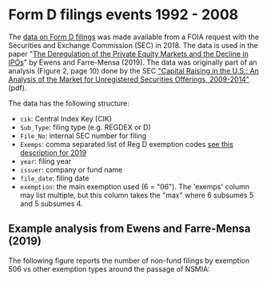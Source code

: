 # Form D filings events 1992 - 2008
The [data on Form D filings](https://github.com/michaelewens/formD_filings_1992_2008/blob/master/rawFormD_clean.csv) was made available from a FOIA request with the Securities and Exchange Commission (SEC) in 2018.  The data is used in the paper "[The Deregulation of the Private Equity Markets and the Decline in IPOs](https://papers.ssrn.com/abstract=3017610)" by Ewens and Farre-Mensa (2019).   The data was originally part of an analysis (Figure 2, page 10) done by the SEC ["Capital Raising in the U.S.: An Analysis of the Market for
Unregistered Securities Offerings, 2009-2014"](https://www.sec.gov/files/unregistered-offering10-2015.pdf)(pdf).

The data has the following structure:

* `cik`: Central Index Key (CIK) 
* `Sub_Type`: filing type (e.g. REGDEX or D)
* `File_No`: internal SEC number for filing
* `Exemps`: comma separated list of Reg D exemption codes [see this description for 2019](https://www.sec.gov/fast-answers/answers-regdhtm.html)
* `year`: filing year
* `issuer`: company or fund name
* `file_date`: filing date
* `exemption`: the main exemption used (6 = "06"). The 'exemps' column may list multiple, but this column takes the "max" where 6 subsumes 5 and 5 subsumes 4.

## Example analysis from Ewens and Farre-Mensa (2019)

The following figure reports the number of non-fund filings by exemption 506 vs other exemption types around the passage of NSMIA:
